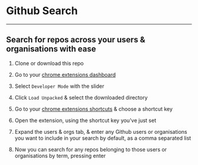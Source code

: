 # Github Search
--------------
## Search for repos across your users & organisations with ease

1) Clone or download this repo

2) Go to your [chrome extensions dashboard](chrome://extensions/)

3) Select `Developer Mode` with the slider

4) Click `Load Unpacked` & select the downloaded directory

5) Go to your [chrome extensions shortcuts](chrome://extensions/shortcuts) & choose a shortcut key

6) Open the extension, using the shortcut key you've just set
7) Expand the users & orgs tab, & enter any Github users or organisations you want to include in your search by default, as a comma separated list
8) Now you can search for any repos belonging to those users or organisations by term, pressing enter
